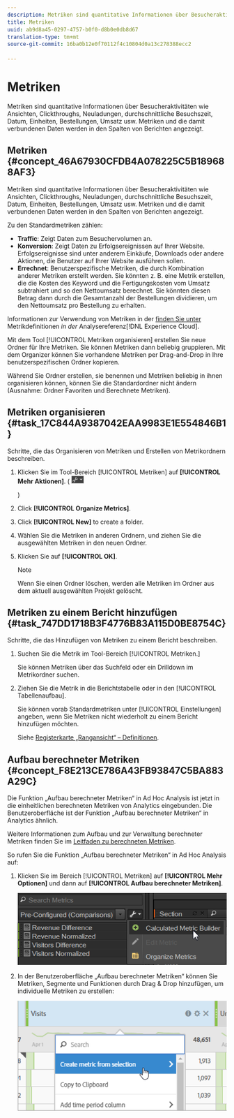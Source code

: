 ```yaml
---
description: Metriken sind quantitative Informationen über Besucheraktivitäten wie Ansichten, Clickthroughs, Neuladungen, durchschnittliche Besuchszeit, Datum, Einheiten, Bestellungen, Umsatz usw. Metriken und die damit verbundenen Daten werden in den Spalten von Berichten angezeigt.
title: Metriken
uuid: ab9d8a45-0297-4757-b0f0-d8b0e0db8d67
translation-type: tm+mt
source-git-commit: 16ba0b12e0f70112f4c10804d0a13c278388ecc2

---
```



# Metriken

Metriken sind quantitative Informationen über Besucheraktivitäten wie Ansichten, Clickthroughs, Neuladungen, durchschnittliche Besuchszeit, Datum, Einheiten, Bestellungen, Umsatz usw. Metriken und die damit verbundenen Daten werden in den Spalten von Berichten angezeigt.

## Metriken {#concept_46A67930CFDB4A078225C5B189688AF3}

Metriken sind quantitative Informationen über Besucheraktivitäten wie Ansichten, Clickthroughs, Neuladungen, durchschnittliche Besuchszeit, Datum, Einheiten, Bestellungen, Umsatz usw. Metriken und die damit verbundenen Daten werden in den Spalten von Berichten angezeigt.

Zu den Standardmetriken zählen:

* **Traffic**: Zeigt Daten zum Besuchervolumen an.
* **Konversion**: Zeigt Daten zu Erfolgsereignissen auf Ihrer Website. Erfolgsereignisse sind unter anderem Einkäufe, Downloads oder andere Aktionen, die Benutzer auf Ihrer Website ausführen sollen.
* **Errechnet**: Benutzerspezifische Metriken, die durch Kombination anderer Metriken erstellt werden. Sie könnten z. B. eine Metrik erstellen, die die Kosten des Keyword und die Fertigungskosten vom Umsatz subtrahiert und so den Nettoumsatz berechnet. Sie könnten diesen Betrag dann durch die Gesamtanzahl der Bestellungen dividieren, um den Nettoumsatz pro Bestellung zu erhalten.

Informationen zur Verwendung von Metriken in der [ finden Sie unter ](https://marketing.adobe.com/resources/help/en_US/reference/metrics.html)Metrikdefinitionen *in der* Analysereferenz[!DNL Experience Cloud].

Mit dem Tool [!UICONTROL Metriken organisieren] erstellen Sie neue Ordner für Ihre Metriken. Sie können Metriken dann beliebig gruppieren. Mit dem Organizer können Sie vorhandene Metriken per Drag-and-Drop in Ihre benutzerspezifischen Ordner kopieren.

Während Sie Ordner erstellen, sie benennen und Metriken beliebig in ihnen organisieren können, können Sie die Standardordner nicht ändern (Ausnahme: Ordner Favoriten und Berechnete Metriken).

## Metriken organisieren {#task_17C844A9387042EAA9983E1E554846B1}

Schritte, die das Organisieren von Metriken und Erstellen von Metrikordnern beschreiben.

<!-- 

t_organize_metrics.xml

 -->

1. Klicken Sie im Tool-Bereich [!UICONTROL Metriken] auf **[!UICONTROL Mehr Aktionen]**. (  ![](assets/tools_icon.png)

   )
1. Click **[!UICONTROL Organize Metrics]**.
1. Click **[!UICONTROL New]** to create a folder.
1. Wählen Sie die Metriken in anderen Ordnern, und ziehen Sie die ausgewählten Metriken in den neuen Ordner.
1. Klicken Sie auf **[!UICONTROL OK]**.

   >[!NOTE]
   >
   >Wenn Sie einen Ordner löschen, werden alle Metriken im Ordner aus dem aktuell ausgewählten Projekt gelöscht.

## Metriken zu einem Bericht hinzufügen {#task_747DD1718B3F4776B83A115D0BE8754C}

Schritte, die das Hinzufügen von Metriken zu einem Bericht beschreiben.

<!-- 

t_add_metrics_dsc.xml

 -->

1. Suchen Sie die Metrik im Tool-Bereich [!UICONTROL Metriken.]

   Sie können Metriken über das Suchfeld oder ein Drilldown im Metrikordner suchen.

1. Ziehen Sie die Metrik in die Berichtstabelle oder in den [!UICONTROL Tabellenaufbau].

   Sie können vorab Standardmetriken unter [!UICONTROL Einstellungen] angeben, wenn Sie Metriken nicht wiederholt zu einem Bericht hinzufügen möchten.

   Siehe [Registerkarte „Rangansicht“ – Definitionen](/help/analyze/ad-hoc-analysis/c-global-settings.md#reference_FB9BADD7E3DA42C1BB2A02A6E9D5C1CF).

## Aufbau berechneter Metriken {#concept_F8E213CE786A43FB93847C5BA883A29C}

Die Funktion „Aufbau berechneter Metriken“ in Ad Hoc Analysis ist jetzt in die einheitlichen berechneten Metriken von Analytics eingebunden. Die Benutzeroberfläche ist der Funktion „Aufbau berechneter Metriken“ in Analytics ähnlich.

<!-- 

c_calc_metric_builder.xml

 -->

Weitere Informationen zum Aufbau und zur Verwaltung berechneter Metriken finden Sie im [Leitfaden zu berechneten Metriken](https://marketing.adobe.com/resources/help/en_US/analytics/calcmetrics/).

So rufen Sie die Funktion „Aufbau berechneter Metriken“ in Ad Hoc Analysis auf:

1. Klicken Sie im Bereich [!UICONTROL Metriken] auf **[!UICONTROL Mehr Optionen]** und dann auf **[!UICONTROL Aufbau berechneter Metriken]**.

   ![](assets/more_options_calc.png)

1. In der Benutzeroberfläche „Aufbau berechneter Metriken“ können Sie Metriken, Segmente und Funktionen durch Drag &amp; Drop hinzufügen, um individuelle Metriken zu erstellen:

   ![](assets/calc_metrics.png)

